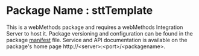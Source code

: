 # Package Name : sttTemplate
This is a webMethods package and requires a webMethods Integration Server to host it. Package versioning and configuration can be found in the package [manifest](./sttTemplate/manifest.v3) file. Service and API documentation is available on the package's home page http://&lt;server&gt;:&lt;port&gt;/&lt;packagename>.